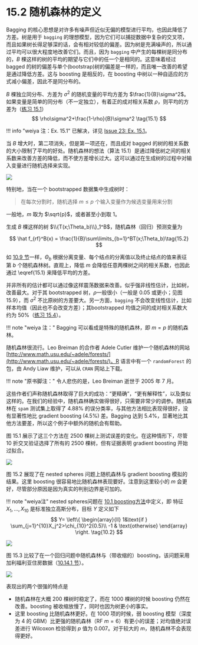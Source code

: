# 15.2 随机森林的定义

Bagging 的核心思想是对许多有噪声但近似无偏的模型进行平均，也因此降低了方差。树是用于 `bagging` 的理想模型，因为它们可以捕捉数据中复杂的交叉项，而且如果树长得足够深的话，会有相对较低的偏差。因为树是充满噪声的，所以通过平均可以很大程度地改善它们。而且，因为 `bagging` 中产生的每棵树是同分布的，$B$ 棵这样的树的平均的期望与它们中的任一个是相同的。这意味着经过 bagged 的树的偏差与单个(bootstrap)树的偏差是一样的，而且唯一改善的希望是通过降低方差。这与 boosting 是相反的，在 boosting 中树以一种自适应的方式减小偏差，因此不是同分布的。

$B$ 棵独立同分布、方差为 $\sigma^2$ 的随机变量的平均方差为 $\frac{1}{B}\sigma^2$。如果变量是简单的同分布（不一定独立），有着正的成对相关系数 $\rho$，则平均的方差为（[练习 15.1](https://github.com/szcf-weiya/ESL-CN/issues/23)）
$$
\rho\sigma^2+\frac{1-\rho}{B}\sigma^2 \tag{15.1}
$$

!!! info "weiya 注：Ex. 15.1"
    已解决，详见 [Issue 23: Ex. 15.1](https://github.com/szcf-weiya/ESL-CN/issues/23)。

当 $B$ 增大时，第二项消失，但是第一项还在，而且成对 bagged 的树的相关系数的大小限制了平均的好处。随机森林的想法（算法 15.1）是通过降低树之间的相关系数来改善方差的降低，而不使方差增长过大。这可以通过在生成树的过程中对输入变量进行随机选择来实现。

![](../img/15/alg15.1.png)

特别地，当在一个 bootstrapped 数据集中生成树时：

> 在每次分割时，随机选择 $m\le p$ 个输入变量作为候选变量用来分割

一般地，$m$ 取为 $\sqrt{p}$，或者甚至小到取 1。

生成 $B$ 棵这样的树 $\\{T(x;\Theta_b)\\}_1^B$，随机森林（回归）预测变量为

$$
\hat f_{rf}^B(x) = \frac{1}{B}\sum\limits_{b=1}^BT(x;\Theta_b)\tag{15.2}
$$

如 [10.9 节](/10-Boosting-and-Additive-Trees/10.9-Boosting-Trees/index.html)一样，$\Theta_b$ 根据分离变量、每个结点的分离值以及终止结点的值来表征第 $b$ 个随机森林树。直观上，降低 $m$ 会降低任意两棵树之间的相关系数，也因此通过 \eqref{15.1} 来降低平均的方差。

并非所有的估计都可以通过像这样震荡数据来改善。似乎强非线性估计，比如树，改善最大。对于其 bootstrapped 树，$\rho$一般很小（一般是 0.05 或更小；见图 15.9），而 $\sigma^2$ 不比原树的方差要大。另一方面，`bagging` 不会改变线性估计，比如样本均值（因此也不会改变方差）；其bootstrapped 均值之间的成对相关系数大约为 50%（[练习 15.4](https://github.com/szcf-weiya/ESL-CN/issues/191)）。

!!! note "weiya 注："
    Bagging 可以看成是特殊的随机森林，即 $m=p$ 的随机森林。

随机森林很流行。Leo Breiman 的合作者 Adele Cutler 维护一个随机森林的网站 [http://www.math.usu.edu/~adele/forests/](http://www.math.usu.edu/~adele/forests/)。R 语言中有一个 `randomForest` 的包，由 Andy Liaw 维护，可以从 `CRAN` 网站上下载。

!!! note "原书脚注："
    令人悲伤的是，Leo Breiman 逝世于 2005 年 7 月。

这些作者们声称随机森林取得了巨大的成功：“更精确”，“更有解释性”，以及类似这样的。在我们的经验中，随机森林确实做得很好，只需要非常少的调参。随机森林在 `spam` 测试集上取得了 4.88% 的误分类率，与其他方法相比表现得很好，没有显著性地比 gradient boosting (4.5%) 差。Bagging 达到 5.4%，显著地比其他方法要差，所以这个例子中额外的随机会有帮助。

图 15.1 展示了这三个方法在 2500 棵树上测试误差的变化。在这种情形下，尽管 10 折交叉验证选择了所有的 2500 棵树，但有证据表明 gradient boosting 开始过拟合。

![](../img/15/fig15.1.png)

图 15.2 展现了在 nested spheres 问题上随机森林与 gradient boosting 模拟的结果。这里 boosting 很容易地比随机森林表现要好。注意到这里较小的 $m$ 会更好，尽管部分原因是因为真实的判别边界是可加的。

!!! note "weiya注"
    nested spheres问题在 [10.1 boosting方法](/10-Boosting-and-Additive-Trees/10.1-Boosting-Methods/index.html)中定义，即
    特征 $X_1,\ldots,X_{10}$ 是标准独立高斯分布，目标 $Y$ 定义如下
    $$
    Y=
    \left\{
    \begin{array}{ll}
    1&\text{if } \sum_{j=1}^{10}X_j^2>\chi_{10}^2(0.5)\\
    -1 & \text{otherwise}
    \end{array}
    \right.
    \tag{10.2}
    $$

![](../img/15/fig15.2.png)

图 15.3 比较了在一个回归问题中随机森林与（带收缩的）boosting，该问题采用加利福利亚住房数据（[10.14.1 节](https://esl.hohoweiya.xyz/10-Boosting-and-Additive-Trees/10.14-Illustrations/index.html)）。

![](../img/15/fig15.3.png)

表现出的两个很强的特点是

- 随机森林在大概 200 棵树时稳定了，而在 1000 棵树的时候 boosting 仍然在改善。boosting 被收缩放慢了，同时也因为树更小的事实。
- 这里 boosting 比随机森林更好。在 1000 项的时候，弱 boosting 模型（深度为 4 的 GBM）比更强的随机森林（RF $m=6$）有更小的误差；对均值绝对误差进行 Wilcoxon 检验得到 $p$ 值为 0.007。对于较大的 $m$，随机森林不会表现得更好。
